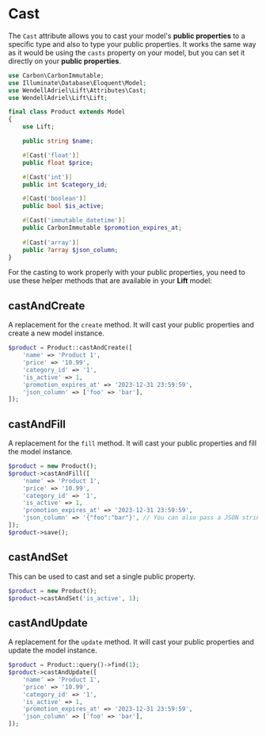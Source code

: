 # Cast

The `Cast` attribute allows you to cast your model's **public properties** to a specific type and also to type your public properties. It works the same way as it would be using the `casts` property on your model, but you can set it directly on your **public properties**.

```php
use Carbon\CarbonImmutable;
use Illuminate\Database\Eloquent\Model;
use WendellAdriel\Lift\Attributes\Cast;
use WendellAdriel\Lift\Lift;

final class Product extends Model
{
    use Lift;

    public string $name;

    #[Cast('float')]
    public float $price;

    #[Cast('int')]
    public int $category_id;

    #[Cast('boolean')]
    public bool $is_active;

    #[Cast('immutable_datetime')]
    public CarbonImmutable $promotion_expires_at;
    
    #[Cast('array')]
    public ?array $json_column;
}
```

For the casting to work properly with your public properties, you need to use these helper methods that are available in
your **Lift** model:

## castAndCreate

A replacement for the `create` method. It will cast your public properties and create a new model instance.

```php
$product = Product::castAndCreate([
    'name' => 'Product 1',
    'price' => '10.99',
    'category_id' => '1',
    'is_active' => 1,
    'promotion_expires_at' => '2023-12-31 23:59:59',
    'json_column' => ['foo' => 'bar'],
]);
```

## castAndFill

A replacement for the `fill` method. It will cast your public properties and fill the model instance.

```php
$product = new Product();
$product->castAndFill([
    'name' => 'Product 1',
    'price' => '10.99',
    'category_id' => '1',
    'is_active' => 1,
    'promotion_expires_at' => '2023-12-31 23:59:59',
    'json_column' => '{"foo":"bar"}', // You can also pass a JSON string
]);
$product->save();
```

## castAndSet

This can be used to cast and set a single public property.

```php
$product = new Product();
$product->castAndSet('is_active', 1);
```

## castAndUpdate

A replacement for the `update` method. It will cast your public properties and update the model instance.

```php
$product = Product::query()->find(1);
$product->castAndUpdate([
    'name' => 'Product 1',
    'price' => '10.99',
    'category_id' => '1',
    'is_active' => 1,
    'promotion_expires_at' => '2023-12-31 23:59:59',
    'json_column' => ['foo' => 'bar'],
]);
```
